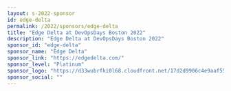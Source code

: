```yaml
---
layout: s-2022-sponsor
id: edge-delta
permalink: /2022/sponsors/edge-delta
title: "Edge Delta at DevOpsDays Boston 2022"
description: "Edge Delta at DevOpsDays Boston 2022"
sponsor_id: "edge-delta"
sponsor_name: "Edge Delta"
sponsor_link: "https://edgedelta.com/"
sponsor_level: "Platinum"
sponsor_logo: "https://d33wubrfki0l68.cloudfront.net/17d2d9906c4e9aaf550f0a73397dc82faffc16ed/4f5c0/img/sponsors/edge-delta.png"
sponsor_social: ""
---
```

  
